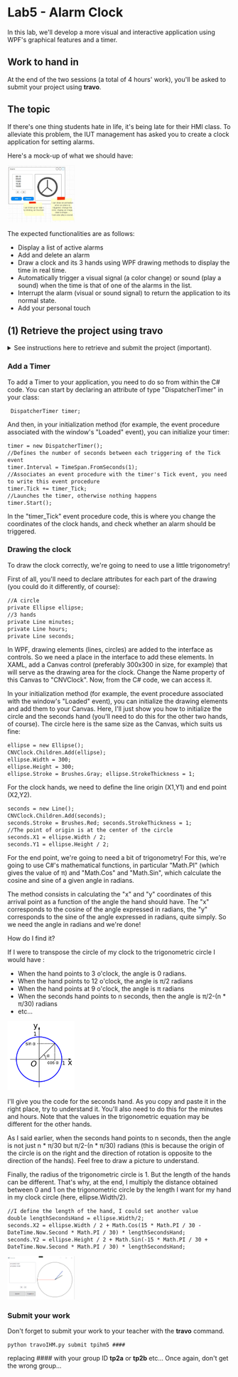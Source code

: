 # Lab5 - Alarm Clock

In this lab, we'll develop a more visual and interactive application using WPF's graphical features and a timer.

## Work to hand in
At the end of the two sessions (a total of 4 hours' work), you'll be asked to submit your project using **travo**.

## The topic
If there's one thing students hate in life, it's being late for their HMI class. To alleviate this problem, the IUT management has asked you to create a clock application for setting alarms.

Here's a mock-up of what we should have:

<img src="./img/Alarm-US.JPG" width="30%"/>

The expected functionalities are as follows:
- Display a list of active alarms
- Add and delete an alarm 
- Draw a clock and its 3 hands using WPF drawing methods to display the time in real time.
- Automatically trigger a visual signal (a color change) or sound (play a sound) when the time is that of one of the alarms in the list.
- Interrupt the alarm (visual or sound signal) to return the application to its normal state.
- Add your personal touch

## (1) Retrieve the project using **travo**
<details>
    <summary>See instructions here to retrieve and submit the project (important).</summary> 

> To retrieve the project and submit it at the end of the two sessions, you'll need to use the **travo** script provided by the teacher responsable for this course. Download this script [**travoIHM.py**](https://ihm.gitpages.iut-orsay.fr/cours/travoIHM.py) to your personal space (somewhere in drive Z:).
> 
> **travo** is a set of Python scripts maintained by teachers & researchers from Paris-Saclay and Quebec, making it easier for teachers to use GIT. In fact, **travo** commands perform a set of GIT commands for you. Both **travo** and Python are already installed on IUT computers.
> > 
> > You can use your own computer and install **travo** on it (provided you've installed Python beforehand, of course) using the command
> > ```
> > pip install travo
> > ```
> 
> On the IUT computer, go to the C:WinPython directory and run the "WinPython Powershell Prompt.exe" program. A Powershell terminal will open, ready to receive Python commands.
> Inside this PowerShell terminal, first type the following command, enabling you to move to > your personal space:
> 
> ```
> cd Z:\
> ```
> 
> If you type the **ls** command, you should see the **travoIHM.py** script you downloaded earlier in the list of files in this directory (of course, you can work in a directory other than the root of the Z: directory).
> 
> Finally, to retrieve the project, simply type the command :
> 
> ```
> python travoIHM.py fetch tpihm4
> ```
> 
> You will be asked for your ADONIS (IUT) login information, and the project will be downloaded to your computer (in the "tpihm2" directory). If an authentication window opens after you've already entered your information in the Powershell terminal, you can close it.
> 
> Save or submit your work to your teacher with the command : 
> ```
> python travoIHM.py submit tpihm4 ####
> ```
> You need to replace #### with your group ID **tp2a** or **tp2b** etc... Don't enter the wrong group, you'll lose points (if you've made a mistake, you can resubmit with the correct group and travo will correct the error, so don't panic).
> 
> You can submit as many times as you like. It's good practice not to lose your work.
>
> > ### Add a file to a project that has been retrieved
> > 
> > Most of the projects you'll retrieve with travo will contain all the files you need. However, you may need to add files (images, sounds, classes, etc.) to your projects, so that they can be found on the Git.
> > 
> > **travo** doesn't check for new files in your projects.
> > 
> > However, you can use the **git add** commands that you should have seen in [Qualité de développement](https://hoangla95.github.io/qualitedevs2/tp1) by placing yourself in the project directory.
> >
> > Once the files have been added with the **git add** command, travo will take them into account during **submit**.

</details>

### Add a Timer

To add a Timer to your application, you need to do so from within the C# code. You can start by declaring an attribute of type "DispatcherTimer" in your class:
```
 DispatcherTimer timer;
```

And then, in your initialization method (for example, the event procedure associated with the window's "Loaded" event), you can initialize your timer: 
```
timer = new DispatcherTimer();
//Defines the number of seconds between each triggering of the Tick event 
timer.Interval = TimeSpan.FromSeconds(1);
//Associates an event procedure with the timer's Tick event, you need to write this event procedure
timer.Tick += timer_Tick;
//Launches the timer, otherwise nothing happens
timer.Start();
```

In the "timer_Tick" event procedure code, this is where you change the coordinates of the clock hands, and check whether an alarm should be triggered.

### Drawing the clock
To draw the clock correctly, we're going to need to use a little trigonometry!

First of all, you'll need to declare attributes for each part of the drawing (you could do it differently, of course):
```
//A circle
private Ellipse ellipse;
//3 hands
private Line minutes;
private Line hours;
private Line seconds;
```

In WPF, drawing elements (lines, circles) are added to the interface as controls. So we need a place in the interface to add these elements. In XAML, add a Canvas control (preferably 300x300 in size, for example) that will serve as the drawing area for the clock. Change the Name property of this Canvas to "CNVClock". Now, from the C# code, we can access it.

In your initialization method (for example, the event procedure associated with the window's "Loaded" event), you can initialize the drawing elements and add them to your Canvas. Here, I'll just show you how to initialize the circle and the seconds hand (you'll need to do this for the other two hands, of course). The circle here is the same size as the Canvas, which suits us fine:
```
ellipse = new Ellipse();
CNVClock.Children.Add(ellipse);
ellipse.Width = 300;
ellipse.Height = 300;
ellipse.Stroke = Brushes.Gray; ellipse.StrokeThickness = 1;
```
For the clock hands, we need to define the line origin (X1,Y1) and end point (X2,Y2).

```
seconds = new Line();
CNVClock.Children.Add(seconds);
seconds.Stroke = Brushes.Red; seconds.StrokeThickness = 1;
//The point of origin is at the center of the circle
seconds.X1 = ellipse.Width / 2;
seconds.Y1 = ellipse.Height / 2;
```

For the end point, we're going to need a bit of trigonometry!
For this, we're going to use C#'s mathematical functions, in particular "Math.PI" (which gives the value of π) and "Math.Cos" and "Math.Sin", which calculate the cosine and sine of a given angle in radians.

The method consists in calculating the "x" and "y" coordinates of this arrival point as a function of the angle the hand should have. The "x" corresponds to the cosine of the angle expressed in radians, the "y" corresponds to the sine of the angle expressed in radians, quite simply.
So we need the angle in radians and we're done!

How do I find it?

If I were to transpose the circle of my clock to the trigonometric circle I would have :
- When the hand points to 3 o'clock, the angle is 0 radians.
- When the hand points to 12 o'clock, the angle is π/2 radians
- When the hand points at 9 o'clock, the angle is π radians
- When the seconds hand points to n seconds, then the angle is π/2-(n * π/30) radians
- etc...

<img src="./img/cercle_trigo.png" width="30%"/>

I'll give you the code for the seconds hand. As you copy and paste it in the right place, try to understand it. You'll also need to do this for the minutes and hours. Note that the values in the trigonometric equation may be different for the other hands. 

As I said earlier, when the seconds hand points to n seconds, then the angle is not just n * π/30 but π/2-(n * π/30) radians (this is because the origin of the circle is on the right and the direction of rotation is opposite to the direction of the hands). Feel free to draw a picture to understand.

Finally, the radius of the trigonometric circle is 1. But the length of the hands can be different. That's why, at the end, I multiply the distance obtained between 0 and 1 on the trigonometric circle by the length I want for my hand in my clock circle (here, ellipse.Width/2). 

```
//I define the length of the hand, I could set another value
double lengthSecondsHand = ellipse.Width/2; 
seconds.X2 = ellipse.Width / 2 + Math.Cos(15 * Math.PI / 30 - DateTime.Now.Second * Math.PI / 30) * lengthSecondsHand;
seconds.Y2 = ellipse.Height / 2 + Math.Sin(-15 * Math.PI / 30 + DateTime.Now.Second * Math.PI / 30) * lengthSecondsHand;
```


<img src="./img/alarm.gif" width="30%"/>

### Submit your work
Don't forget to submit your work to your teacher with the **travo** command. 
```
python travoIHM.py submit tpihm5 ####
```
replacing #### with your group ID **tp2a** or **tp2b** etc... Once again, don't get the wrong group...